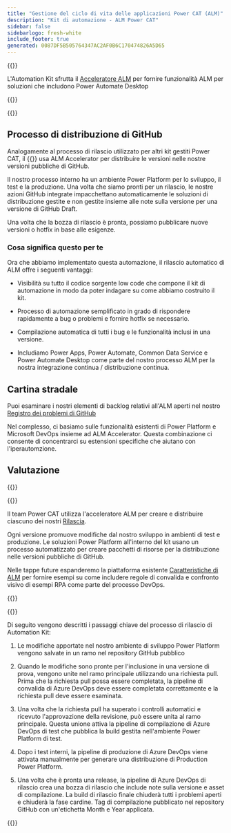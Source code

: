 ```yaml
---
title: "Gestione del ciclo di vita delle applicazioni Power CAT (ALM)"
description: "Kit di automazione - ALM Power CAT"
sidebar: false
sidebarlogo: fresh-white
include_footer: true
generated: 0087DF5B505764347AC2AF0B6C170474826A5D65
---
```


{{<slideStyles>}}

<div class="optional">

L'Automation Kit sfrutta il [Acceleratore ALM](https://aka.ms/aa4pp) per fornire funzionalità ALM per soluzioni che includono Power Automate Desktop

</div>

{{<presentation slides="1,2">}}


<div class="optional">

{{<presentationStyles>}}

## Processo di distribuzione di GitHub

Analogamente al processo di rilascio utilizzato per altri kit gestiti Power CAT, il {{<product-name>}} usa ALM Accelerator per distribuire le versioni nelle nostre versioni pubbliche di GitHub.

Il nostro processo interno ha un ambiente Power Platform per lo sviluppo, il test e la produzione. Una volta che siamo pronti per un rilascio, le nostre azioni GitHub integrate impacchettano automaticamente le soluzioni di distribuzione gestite e non gestite insieme alle note sulla versione per una versione di GitHub Draft.

Una volta che la bozza di rilascio è pronta, possiamo pubblicare nuove versioni o hotfix in base alle esigenze.

### Cosa significa questo per te

Ora che abbiamo implementato questa automazione, il rilascio automatico di ALM offre i seguenti vantaggi:

- Visibilità su tutto il codice sorgente low code che compone il kit di automazione in modo da poter indagare su come abbiamo costruito il kit.

- Processo di automazione semplificato in grado di rispondere rapidamente a bug o problemi e fornire hotfix se necessario.

- Compilazione automatica di tutti i bug e le funzionalità inclusi in una versione.

- Includiamo Power Apps, Power Automate, Common Data Service e Power Automate Desktop come parte del nostro processo ALM per la nostra integrazione continua / distribuzione continua.

## Cartina stradale

Puoi esaminare i nostri elementi di backlog relativi all'ALM aperti nel nostro [Registro dei problemi di GitHub](https://github.com/microsoft/powercat-automation-kit/issues?q=is%3Aissue+is%3Aopen+label%3Aalm)

Nel complesso, ci basiamo sulle funzionalità esistenti di Power Platform e Microsoft DevOps insieme ad ALM Accelerator. Questa combinazione ci consente di concentrarci su estensioni specifiche che aiutano con l'iperautomzione.

## Valutazione

{{<questions name="/content/it/features/alm/powercat.json" completed="Grazie per aver fornito feedback" shownavigationbuttons="false" locale="it">}}

</div>

{{<slide  id="slide1" audio="features/alm/powercat/overview.mp3" description="Power CAT ALM Overview" localImage="/images/illustrations/alm-roadmap-2022-11.svg" >}}

Il team Power CAT utilizza l'acceleratore ALM per creare e distribuire ciascuno dei nostri [Rilascia](https://github.com/microsoft/powercat-automation-kit/releases).

Ogni versione promuove modifiche dal nostro sviluppo in ambienti di test e produzione. Le soluzioni Power Platform all'interno del kit usano un processo automatizzato per creare pacchetti di risorse per la distribuzione nelle versioni pubbliche di GitHub.

Nelle tappe future espanderemo la piattaforma esistente [Caratteristiche di ALM](/it/features/alm) per fornire esempi su come includere regole di convalida e confronto visivo di esempi RPA come parte del processo DevOps.  

{{</slide>}}

{{<slide  id="slide2" audio="features/alm/powercat/release-process.mp3" description="Power CAT Automation Kit Release Checker" localImage="/images/illustrations/alm-powercat-process.svg" >}}

Di seguito vengono descritti i passaggi chiave del processo di rilascio di Automation Kit:

1. Le modifiche apportate nel nostro ambiente di sviluppo Power Platform vengono salvate in un ramo nel repository GitHub pubblico

2. Quando le modifiche sono pronte per l'inclusione in una versione di prova, vengono unite nel ramo principale utilizzando una richiesta pull. Prima che la richiesta pull possa essere completata, la pipeline di convalida di Azure DevOps deve essere completata correttamente e la richiesta pull deve essere esaminata.

3. Una volta che la richiesta pull ha superato i controlli automatici e ricevuto l'approvazione della revisione, può essere unita al ramo principale. Questa unione attiva la pipeline di compilazione di Azure DevOps di test che pubblica la build gestita nell'ambiente Power Platform di test.

4. Dopo i test interni, la pipeline di produzione di Azure DevOps viene attivata manualmente per generare una distribuzione di Production Power Platform.

5. Una volta che è pronta una release, la pipeline di Azure DevOps di rilascio crea una bozza di rilascio che include note sulla versione e asset di compilazione. La build di rilascio finale chiuderà tutti i problemi aperti e chiuderà la fase cardine. Tag di compilazione pubblicato nel repository GitHub con un'etichetta Month e Year applicata.

{{</slide>}}
